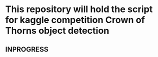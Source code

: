 # This repository will hold the script for kaggle competition Crown of Thorns object detection
## INPROGRESS